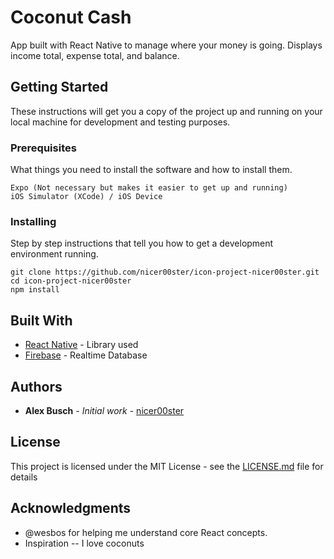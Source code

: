 # Coconut Cash

App built with React Native to manage where your money is going. Displays income total, expense total, and balance.

## Getting Started

These instructions will get you a copy of the project up and running on your local machine for development and testing purposes.

### Prerequisites

What things you need to install the software and how to install them.

```
Expo (Not necessary but makes it easier to get up and running)
iOS Simulator (XCode) / iOS Device

```

### Installing

Step by step instructions that tell you how to get a development environment running.

```
git clone https://github.com/nicer00ster/icon-project-nicer00ster.git
cd icon-project-nicer00ster
npm install

```

## Built With

* [React Native](https://facebook.github.io/react-native/) - Library used
* [Firebase](https://firebase.google.com/) - Realtime Database


## Authors

* **Alex Busch** - *Initial work* - [nicer00ster](https://github.com/nicer00ster)


## License

This project is licensed under the MIT License - see the [LICENSE.md](LICENSE.md) file for details

## Acknowledgments

* @wesbos for helping me understand core React concepts.
* Inspiration -- I love coconuts
